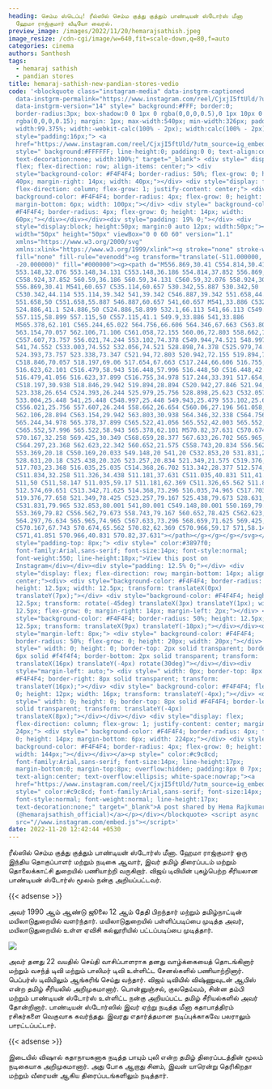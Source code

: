 ```yaml
---
heading: செம்ம ஸ்டெப்பு! ரீல்ஸில் செம்ம குத்து குத்தும் பாண்டியன் ஸ்டோர்ஸ் மீனா
  ஹேமா ராஜ்குமார் வீடியோ வைரல்.
preview_image: /images/2022/11/20/hemarajsathish.jpeg
image_resize: /cdn-cgi/image/w=640,fit=scale-down,q=80,f=auto
categories: cinema
authors: Santhosh
tags:
  - hemaraj sathish
  - pandian stores
title: hemaraj-sathish-new-pandian-stores-vedio
code: '<blockquote class="instagram-media" data-instgrm-captioned
  data-instgrm-permalink="https://www.instagram.com/reel/CjxjI5ftUld/?utm_source=ig_embed&amp;utm_campaign=loading"
  data-instgrm-version="14" style=" background:#FFF; border:0;
  border-radius:3px; box-shadow:0 0 1px 0 rgba(0,0,0,0.5),0 1px 10px 0
  rgba(0,0,0,0.15); margin: 1px; max-width:540px; min-width:326px; padding:0;
  width:99.375%; width:-webkit-calc(100% - 2px); width:calc(100% - 2px);"><div
  style="padding:16px;"> <a
  href="https://www.instagram.com/reel/CjxjI5ftUld/?utm_source=ig_embed&amp;utm_campaign=loading"
  style=" background:#FFFFFF; line-height:0; padding:0 0; text-align:center;
  text-decoration:none; width:100%;" target="_blank"> <div style=" display:
  flex; flex-direction: row; align-items: center;"> <div
  style="background-color: #F4F4F4; border-radius: 50%; flex-grow: 0; height:
  40px; margin-right: 14px; width: 40px;"></div> <div style="display: flex;
  flex-direction: column; flex-grow: 1; justify-content: center;"> <div style="
  background-color: #F4F4F4; border-radius: 4px; flex-grow: 0; height: 14px;
  margin-bottom: 6px; width: 100px;"></div> <div style=" background-color:
  #F4F4F4; border-radius: 4px; flex-grow: 0; height: 14px; width:
  60px;"></div></div></div><div style="padding: 19% 0;"></div> <div
  style="display:block; height:50px; margin:0 auto 12px; width:50px;"><svg
  width="50px" height="50px" viewBox="0 0 60 60" version="1.1"
  xmlns="https://www.w3.org/2000/svg"
  xmlns:xlink="https://www.w3.org/1999/xlink"><g stroke="none" stroke-width="1"
  fill="none" fill-rule="evenodd"><g transform="translate(-511.000000,
  -20.000000)" fill="#000000"><g><path d="M556.869,30.41 C554.814,30.41
  553.148,32.076 553.148,34.131 C553.148,36.186 554.814,37.852 556.869,37.852
  C558.924,37.852 560.59,36.186 560.59,34.131 C560.59,32.076 558.924,30.41
  556.869,30.41 M541,60.657 C535.114,60.657 530.342,55.887 530.342,50
  C530.342,44.114 535.114,39.342 541,39.342 C546.887,39.342 551.658,44.114
  551.658,50 C551.658,55.887 546.887,60.657 541,60.657 M541,33.886 C532.1,33.886
  524.886,41.1 524.886,50 C524.886,58.899 532.1,66.113 541,66.113 C549.9,66.113
  557.115,58.899 557.115,50 C557.115,41.1 549.9,33.886 541,33.886
  M565.378,62.101 C565.244,65.022 564.756,66.606 564.346,67.663 C563.803,69.06
  563.154,70.057 562.106,71.106 C561.058,72.155 560.06,72.803 558.662,73.347
  C557.607,73.757 556.021,74.244 553.102,74.378 C549.944,74.521 548.997,74.552
  541,74.552 C533.003,74.552 532.056,74.521 528.898,74.378 C525.979,74.244
  524.393,73.757 523.338,73.347 C521.94,72.803 520.942,72.155 519.894,71.106
  C518.846,70.057 518.197,69.06 517.654,67.663 C517.244,66.606 516.755,65.022
  516.623,62.101 C516.479,58.943 516.448,57.996 516.448,50 C516.448,42.003
  516.479,41.056 516.623,37.899 C516.755,34.978 517.244,33.391 517.654,32.338
  C518.197,30.938 518.846,29.942 519.894,28.894 C520.942,27.846 521.94,27.196
  523.338,26.654 C524.393,26.244 525.979,25.756 528.898,25.623 C532.057,25.479
  533.004,25.448 541,25.448 C548.997,25.448 549.943,25.479 553.102,25.623
  C556.021,25.756 557.607,26.244 558.662,26.654 C560.06,27.196 561.058,27.846
  562.106,28.894 C563.154,29.942 563.803,30.938 564.346,32.338 C564.756,33.391
  565.244,34.978 565.378,37.899 C565.522,41.056 565.552,42.003 565.552,50
  C565.552,57.996 565.522,58.943 565.378,62.101 M570.82,37.631 C570.674,34.438
  570.167,32.258 569.425,30.349 C568.659,28.377 567.633,26.702 565.965,25.035
  C564.297,23.368 562.623,22.342 560.652,21.575 C558.743,20.834 556.562,20.326
  553.369,20.18 C550.169,20.033 549.148,20 541,20 C532.853,20 531.831,20.033
  528.631,20.18 C525.438,20.326 523.257,20.834 521.349,21.575 C519.376,22.342
  517.703,23.368 516.035,25.035 C514.368,26.702 513.342,28.377 512.574,30.349
  C511.834,32.258 511.326,34.438 511.181,37.631 C511.035,40.831 511,41.851
  511,50 C511,58.147 511.035,59.17 511.181,62.369 C511.326,65.562 511.834,67.743
  512.574,69.651 C513.342,71.625 514.368,73.296 516.035,74.965 C517.703,76.634
  519.376,77.658 521.349,78.425 C523.257,79.167 525.438,79.673 528.631,79.82
  C531.831,79.965 532.853,80.001 541,80.001 C549.148,80.001 550.169,79.965
  553.369,79.82 C556.562,79.673 558.743,79.167 560.652,78.425 C562.623,77.658
  564.297,76.634 565.965,74.965 C567.633,73.296 568.659,71.625 569.425,69.651
  C570.167,67.743 570.674,65.562 570.82,62.369 C570.966,59.17 571,58.147 571,50
  C571,41.851 570.966,40.831 570.82,37.631"></path></g></g></g></svg></div><div
  style="padding-top: 8px;"> <div style=" color:#3897f0;
  font-family:Arial,sans-serif; font-size:14px; font-style:normal;
  font-weight:550; line-height:18px;">View this post on
  Instagram</div></div><div style="padding: 12.5% 0;"></div> <div
  style="display: flex; flex-direction: row; margin-bottom: 14px; align-items:
  center;"><div> <div style="background-color: #F4F4F4; border-radius: 50%;
  height: 12.5px; width: 12.5px; transform: translateX(0px)
  translateY(7px);"></div> <div style="background-color: #F4F4F4; height:
  12.5px; transform: rotate(-45deg) translateX(3px) translateY(1px); width:
  12.5px; flex-grow: 0; margin-right: 14px; margin-left: 2px;"></div> <div
  style="background-color: #F4F4F4; border-radius: 50%; height: 12.5px; width:
  12.5px; transform: translateX(9px) translateY(-18px);"></div></div><div
  style="margin-left: 8px;"> <div style=" background-color: #F4F4F4;
  border-radius: 50%; flex-grow: 0; height: 20px; width: 20px;"></div> <div
  style=" width: 0; height: 0; border-top: 2px solid transparent; border-left:
  6px solid #f4f4f4; border-bottom: 2px solid transparent; transform:
  translateX(16px) translateY(-4px) rotate(30deg)"></div></div><div
  style="margin-left: auto;"> <div style=" width: 0px; border-top: 8px solid
  #F4F4F4; border-right: 8px solid transparent; transform:
  translateY(16px);"></div> <div style=" background-color: #F4F4F4; flex-grow:
  0; height: 12px; width: 16px; transform: translateY(-4px);"></div> <div
  style=" width: 0; height: 0; border-top: 8px solid #F4F4F4; border-left: 8px
  solid transparent; transform: translateY(-4px)
  translateX(8px);"></div></div></div> <div style="display: flex;
  flex-direction: column; flex-grow: 1; justify-content: center; margin-bottom:
  24px;"> <div style=" background-color: #F4F4F4; border-radius: 4px; flex-grow:
  0; height: 14px; margin-bottom: 6px; width: 224px;"></div> <div style="
  background-color: #F4F4F4; border-radius: 4px; flex-grow: 0; height: 14px;
  width: 144px;"></div></div></a><p style=" color:#c9c8cd;
  font-family:Arial,sans-serif; font-size:14px; line-height:17px;
  margin-bottom:0; margin-top:8px; overflow:hidden; padding:8px 0 7px;
  text-align:center; text-overflow:ellipsis; white-space:nowrap;"><a
  href="https://www.instagram.com/reel/CjxjI5ftUld/?utm_source=ig_embed&amp;utm_campaign=loading"
  style=" color:#c9c8cd; font-family:Arial,sans-serif; font-size:14px;
  font-style:normal; font-weight:normal; line-height:17px;
  text-decoration:none;" target="_blank">A post shared by Hema Rajkumar
  (@hemarajsathish_official)</a></p></div></blockquote> <script async
  src="//www.instagram.com/embed.js"></script>'
date: 2022-11-20 12:42:44 +0530
---
```

ரீல்ஸில் செம்ம குத்து குத்தும் பாண்டியன் ஸ்டோர்ஸ் மீனா.
ஹேமா ராஜ்குமார் ஒரு இந்திய தொகுப்பாளர் மற்றும் நடிகை ஆவார், இவர் தமிழ் திரைப்படம் மற்றும் தொலைக்காட்சி துறையில் பணியாற்றி வருகிறார். விஜய் டிவியின் புகழ்பெற்ற சீரியலான பாண்டியன் ஸ்டோர்ஸ் மூலம் நன்கு அறியப்பட்டவர்.

{{< adsense >}}


அவர் 1990 ஆம் ஆண்டு ஜூலை 12 ஆம் தேதி பிறந்தார் மற்றும் தமிழ்நாட்டின் மயிலாடுதுறையில் வளர்ந்தார். மயிலாடுதுறையில் பள்ளிப்படிப்பை முடித்த அவர், மயிலாடுதுறையில் உள்ள ஏவிசி கல்லூரியில் பட்டப்படிப்பை முடித்தார்.


![](/images/2022/11/20/hemaraj-sathish-new-pandian-stores-vedio.jpeg)

அவர் தனது 22 வயதில் செய்தி வாசிப்பாளராக தனது வாழ்க்கையைத் தொடங்கினார் மற்றும் வசந்த் டிவி மற்றும் பாலிமர் டிவி உள்ளிட்ட சேனல்களில் பணியாற்றினார். பெப்பர்ஸ் டிவியிலும் ஆங்கரிங் செய்து வந்தார். விஜய் டிவியில் விஷ்ணுவுடன் ஆபிஸ் என்ற தமிழ் சீரியலில் அறிமுகமானார். பொன்னுஞ்சல், குலதெய்வம், சின்ன தம்பி மற்றும் பாண்டியன் ஸ்டோர்ஸ் உள்ளிட்ட நன்கு அறியப்பட்ட தமிழ் சீரியல்களில் அவர் தோன்றினார். பாண்டியன் ஸ்டோர்ஸில் இவர் ஏற்று நடித்த மீனா கதாபாத்திரம் ரசிகர்களை வெகுவாக கவர்ந்தது. இவரது எதார்த்தமான நடிப்புக்காகவே பலராலும் பாரட்டப்பட்டார்.

{{< adsense >}}


இடையில் விஷால் கதாநாயகனாக நடித்த பாயும் புலி என்ற தமிழ் திரைப்படத்தின் மூலம் நடிகையாக அறிமுகமானார். அது போக ஆறாது சினம், இவன் யாரென்று தெரிகிறதா மற்றும் வீரையன் ஆகிய திரைப்படங்களிலும் நடித்தார்.